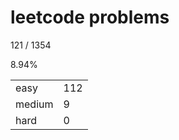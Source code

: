 # leetcode problems

121 / 1354

8.94%

|        |     |
| ------ | --- |
| easy   | 112  |
| medium | 9   |
| hard   | 0   |

